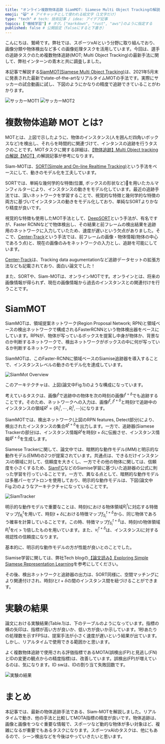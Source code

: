 ```yaml
---
title: "オンライン複数物体追跡 SiamMOT: Siamese Multi Object Trackingの解説" # 記事のタイトル
emoji: "😸" # アイキャッチとして使われる絵文字（1文字だけ）
type: "tech" # tech: 技術記事 / idea: アイデア記事
topics: ["機械学習"] # タグ。["markdown", "rust", "aws"]のように指定する
published: false # 公開設定（falseにすると下書き）
---
```

こんにちは、鷲崎です。弊社では、スポーツxAIという分野に取り組んでおり、画像分類や物体検出など多くの画像処理タスクを活用しています。今回は、選手の追跡タスクのため複数物体追跡(MOT; Multi Object Tracking)の最新手法に関して、弊社インターンの青木と共に調査しました。

本記事で解説する[SiamMOT(Siamese Multi Object Tracking)](https://www.amazon.science/publications/siammot-siamese-multi-object-tracking)は、2021年5月末に発表された最新でstate-of-the-artなリアルタイムMOTの手法です。実際にサッカーの試合動画に試し、下図のようにかなりの精度で追跡できていることがわかります。

![サッカーMOT1](https://lh3.googleusercontent.com/BIr_cx6zoBeTg76kZBPzvMYPbBDQeY3FEl7uVHP5QyqZIH43bx6_QWXLMpxKqblKUfkAOZDJoWFve_3oTlqa2zcaqb9u47-bgsb2V3bUwyZjyDk3RghPcZ6m5JP3w9jrtL4IAfW1Xg=s0 "")
![サッカーMOT2](https://lh3.googleusercontent.com/r5Xw5fUNqEnQBIhSd3BsmDZcFzDKpU8iHNThPS64buAPkOSbw1mQLm_OOGhHnmiPgoJIGbD4VrApleV5e7pMwYoEq0UB4aCoYbJhWL2egHA1ELs3TkLQo3zGnThDPug2EaPW5HEMmQ=s0 "")

# 複数物体追跡 MOT とは?  

MOTとは、上図で示したように、物体のインスタンス(人を囲んだ四角いボックスなど)を検出し、それらを時間的に関連づけて、インタンスの追跡を行うタスクのことです。MOTタスクに関する詳細は、[【物体追跡】Multi Object trackingの解説【MOT】](https://qiita.com/hampen2929/items/e30442283060afc26435)の解説記事が参考になります。

Siam-MOTは、[SORT(Simple and On-line Realtime Tracking)](https://arxiv.org/abs/1602.00763)という手法をベースにして、動きのモデル化を工夫しています。

SORTでは、単純な幾何学的な特徴(位置, ボックスの形状など)を用いたカルマンフィルターにより、インスタンスの動きをモデル化しています。最近の追跡手法では、深いネットワークを学習することで、視覚的な特徴と幾何学的な特徴の両方に基づいてインスタンスの動きをモデル化しており、単純なSORTよりかなり精度が良いです。

視覚的な特徴も使用したMOT手法として、[DeepSORT](https://arxiv.org/abs/1703.07402)という手法が、有名ですが、Faster RCNNなどで物体検出し、その結果と前フレームの検出結果を追跡用のネットワークに入力していたため、速度が遅いという欠点がありました。そこで、[Center-Track](https://arxiv.org/abs/2004.01177)という手法では、前フレームの画像・物体情報(物体の中心であろう点)と、現在の画像のみをネットワークの入力とし、追跡を可能にしています。

[Center-Track](https://arxiv.org/abs/2004.01177)は、Tracking data augumentationなど追跡データセットの拡張方法なども記載されており、面白い論文でした！

また、SORTや、Siam-MOTは、オンラインMOTです。オンラインとは、将来の画像情報が得られず、現在の画像情報から過去のインスタンスとの関連付けを行うことです。


# SiamMOT

SiamMOTは、領域提案ネットワーク(Region Proposal Network; RPN)と領域ベースの検出ネットワークで構成されるFasterRCNNという物体検出器をベースにしています。RPNが、物体が写っているボックスを提案し中身が物体か、背景なのか判断するネットワークで、検出ネットワークがボックスの中に何が写っているか判断するネットワークです。

SiamMOTは、このFaster-RCNNに領域ベースのSiamise追跡器を導入することで、インスタンスレベルの動きのモデル化を達成しています。

![SiamMot Overview](https://storage.googleapis.com/zenn-user-upload/481ca6ea80cfd965a888f742.png)

このアーキテクチャは、上図(論文中Fig.1)のような構成になっています。

考えているタスクは、画像$I^{t}$で追跡中の物体を次の時刻の画像$I^{t+\delta}$でも追跡することです。そのため、ネットワークへの入力は、画像$I^{t},I^{t+\delta}$と時刻$t$で追跡中のインスタンスの領域$R^t = \left\{R^t_1, \cdots, R^t_i, \cdots \right\}$になります。

SiamMOTでは、検出ネットワーク(上図のRPN features, Detect部分)により、検出されたインスタンスの集合$R^{t+\delta}$を出力します。一方で、追跡器(Siamese Trackerの部分)は、インスタンス情報$R^t$を時刻$t+\delta$に伝搬させ、インスタンス情報$\tilde{R}^{t+\delta}$を生成します。

Siamese Trackerに関して、論文中では、暗黙的な動作モデル(IMM)と明示的な動作モデル(EMM)の2つが提案されています。共通点は、できるだけインスタンス$i$の領域に対して、信頼度を大きくし、一方でその他の物体に関しては、信頼度を小さくするため、[SiamFC](https://arxiv.org/pdf/1606.09549.pdf)などのSiamise学習に基づいた追跡器の公式に則った学習を行っていることです。一方で、異なる点として、暗黙的な動作モデルは多層パーセプトロンを使用しており、明示的な動作モデルは、下図(論文中Fig.2)のようなアーキテクチャになっていることです。

![SiamTracker](https://storage.googleapis.com/zenn-user-upload/a93aa665a60e2e9025a312f9.png)

明示的な動作モデルで重要なことは、時刻$t$における物体領域$R^t_i$に対応する特徴マップ$f^t_{R_i}$を用いて、時刻$t+\delta$における特徴マップ$f^{t+\delta}_{S_i}$から、同じ物体であろう確率を計算していることです。この時、特徴マップ$f^{t+\delta}_{S_i}$は、時刻$t$の物体領域$R^t_i$を$r (>1)$倍したものを用いています。また、$v^{t+\delta}_i$は、インスタンス$i$に対する視認性の信頼度になります。

基本的に、明示的な動作モデルの方が性能が良いとのことでした。

Siamise学習に関しては、弊社Tech blogの[【論文読み】Exploring Simple Siamese Representation Learning](https://tech.fusic.co.jp/posts/2020-12-25-ml-simsiam-representation-learning/)を参考にしてください。



その後、検出ネットワークと追跡器の出力は、SORT同様に、空間マッチングにより関連付けされ、時刻$t$と$t+\delta$の間のインスタンス間を紐づけることができます。

# 実験の結果

論文における実験結果(Table.1)は、下のテーブルのようになっています。指標の横の矢印は、指標が高い方が良いか、低い方が良いか示しています。1秒あたりの処理数を示すFPSは、提案手法が小さく速度が遅いという結果が出ています。しかし、リアルタイムで使用できる範囲かと思います。

よく複数物体追跡で使用される評価指標であるMOTA(誤検出(FP)と見逃し(FN)とIDの変更の観点からの精度指標)は、改善しています。誤検出(FP)が増えているのは、気になります。ID swは、IDの割り当て失敗回数です。 

![実験の結果](https://storage.googleapis.com/zenn-user-upload/6132c8b412c7bc4539c771aa.png)

# まとめ

本記事では、最新の物体追跡手法である、Siam-MOTを解説しました。リアルタイムで動き、他の手法と比較してMOTA指標の精度が良いです。物体追跡は、画像と画像をつなぐ重要な情報で、スポーツなど動的な物体が多い対象ほど、複雑になるが重要でもあるタスクになります。スポーツxAIのタスクは、他にもあるので、シーン検出などを今後はやっていきたいと思います。